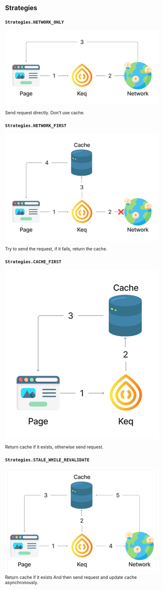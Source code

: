 ## Strategies

### `Strategies.NETWORK_ONLY`

![network-only](./images/network-only.png)

Send request directly. Don't use cache.

### `Strategies.NETWORK_FIRST`

![network-first](./images/network-first.png)

Try to send the request, if it fails, return the cache.

### `Strategies.CACHE_FIRST`

![cache-first](./images/cache-first.png)

Return cache if it exists, otherwise send request.

### `Strategies.STALE_WHILE_REVALIDATE`

![stale-wile-revalidate](./images/stale-while-revalidate.png)
Return cache if it exists And then send request and update cache asynchronously.
